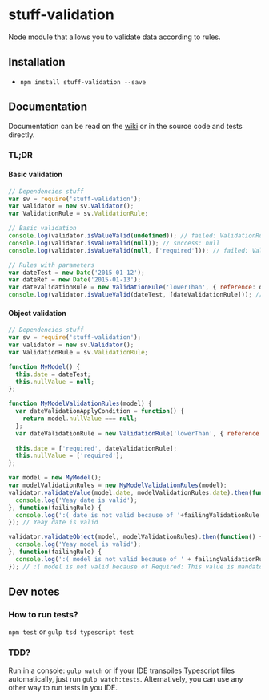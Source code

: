 # stuff-validation

Node module that allows you to validate data according to rules.

## Installation

* `npm install stuff-validation --save`

## Documentation

Documentation can be read on the [wiki](https://github.com/pierrecle/stuff-validation/wiki/Documentation) or in the source code and tests directly.

### TL;DR

#### Basic validation

```javascript
// Dependencies stuff
var sv = require('stuff-validation');
var validator = new sv.Validator();
var ValidationRule = sv.ValidationRule;

// Basic validation
console.log(validator.isValueValid(undefined)); // failed: ValidationRule with an instance of DefinedOrNotNan as rule
console.log(validator.isValueValid(null)); // success: null
console.log(validator.isValueValid(null, ['required'])); // failed: ValidationRule with an instance of Required as rule

// Rules with parameters
var dateTest = new Date('2015-01-12');
var dateRef = new Date('2015-01-13');
var dateValidationRule = new ValidationRule('lowerThan', { reference: dateRef, orEqual: false });
console.log(validator.isValueValid(dateTest, [dateValidationRule])); // success: null
```

#### Object validation

```javascript
// Dependencies stuff
var sv = require('stuff-validation');
var validator = new sv.Validator();
var ValidationRule = sv.ValidationRule;

function MyModel() {
  this.date = dateTest;
  this.nullValue = null;
};

function MyModelValidationRules(model) {
  var dateValidationApplyCondition = function() {
    return model.nullValue === null;
  };
  var dateValidationRule = new ValidationRule('lowerThan', { reference: dateRef, orEqual: false }, dateValidationApplyCondition);
  
  this.date = ['required', dateValidationRule];
  this.nullValue = ['required'];
};

var model = new MyModel();
var modelValidationRules = new MyModelValidationRules(model);
validator.validateValue(model.date, modelValidationRules.date).then(function() {
  console.log('Yeay date is valid');
}, function(failingRule) {
  console.log(':( date is not valid because of '+failingValidationRule.rule);
}); // Yeay date is valid

validator.validateObject(model, modelValidationRules).then(function() {
  console.log('Yeay model is valid');
}, function(failingRule) {
  console.log(':( model is not valid because of ' + failingValidationRule.rule.constructor.name + ": " + failingValidationRule.getErrorMessage());
}); // :( model is not valid because of Required: This value is mandatory.
```

## Dev notes

### How to run tests?

`npm test` or `gulp tsd typescript test`

### TDD?

Run in a console: `gulp watch` or if your IDE transpiles Typescript files automatically, just run `gulp watch:tests`.
Alternatively, you can use any other way to run tests in you IDE.
